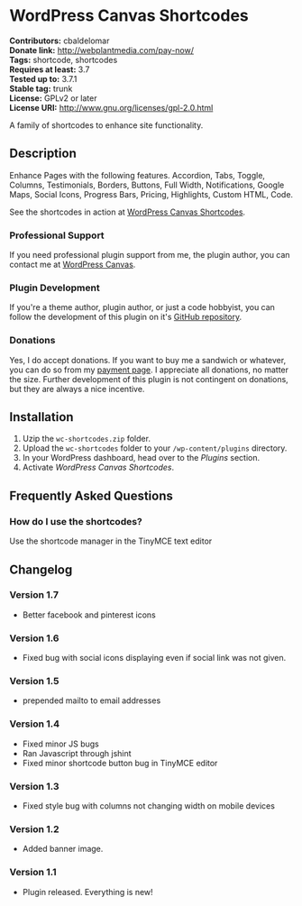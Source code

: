 # WordPress Canvas Shortcodes #

**Contributors:** cbaldelomar  
**Donate link:** http://webplantmedia.com/pay-now/  
**Tags:** shortcode, shortcodes  
**Requires at least:** 3.7  
**Tested up to:** 3.7.1  
**Stable tag:** trunk  
**License:** GPLv2 or later  
**License URI:** http://www.gnu.org/licenses/gpl-2.0.html  

A family of shortcodes to enhance site functionality. 

## Description ##

Enhance Pages with the following features. Accordion, Tabs, Toggle, Columns, Testimonials, Borders, Buttons, Full Width, Notifications, Google Maps, Social Icons, Progress Bars, Pricing, Highlights, Custom HTML, Code.

See the shortcodes in action at [WordPress Canvas Shortcodes](http://wordpresscanvas.com/features/shortcodes/).

### Professional Support

If you need professional plugin support from me, the plugin author, you can contact me at [WordPress Canvas](http://wordpresscanvas.com/).

### Plugin Development

If you're a theme author, plugin author, or just a code hobbyist, you can follow the development of this plugin on it's [GitHub repository](https://github.com/webplantmedia/wc-shortcodes). 

### Donations

Yes, I do accept donations.  If you want to buy me a sandwich or whatever, you can do so from my [payment page](http://webplantmedia.com/pay-now/).  I appreciate all donations, no matter the size.  Further development of this plugin is not contingent on donations, but they are always a nice incentive.

## Installation ##

1. Uzip the `wc-shortcodes.zip` folder.
2. Upload the `wc-shortcodes` folder to your `/wp-content/plugins` directory.
3. In your WordPress dashboard, head over to the *Plugins* section.
4. Activate *WordPress Canvas Shortcodes*.

## Frequently Asked Questions ##

### How do I use the shortcodes?

Use the shortcode manager in the TinyMCE text editor

## Changelog ##

### Version 1.7

* Better facebook and pinterest icons

### Version 1.6

* Fixed bug with social icons displaying even if social link was not given.

### Version 1.5

* prepended mailto to email addresses

### Version 1.4

* Fixed minor JS bugs
* Ran Javascript through jshint
* Fixed minor shortcode button bug in TinyMCE editor

### Version 1.3

* Fixed style bug with columns not changing width on mobile devices

### Version 1.2

* Added banner image.

### Version 1.1

* Plugin released.  Everything is new!

